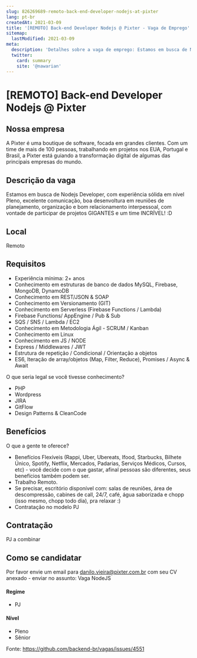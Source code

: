 ```yaml
---
slug: 826269689-remoto-back-end-developer-nodejs-at-pixter
lang: pt-br
createdAt: 2021-03-09
title: '[REMOTO] Back-end Developer Nodejs @ Pixter - Vaga de Emprego'
sitemap:
  lastModified: 2021-03-09
meta:
  description: 'Detalhes sobre a vaga de emprego: Estamos em busca de Nodejs Developer, com experiência sólida em nível Pleno, excelente comunicação, boa desenvoltura em reuniões de planejamento, organização e bom relacionamento interpessoal, com vontade de participar de projetos GIGANTES e um time INCRÍVEL! :D'
  twitter:
    card: summary
    site: '@nawarian'
---
```


# [REMOTO] Back-end Developer Nodejs @ Pixter



## Nossa empresa

A Pixter é uma boutique de software, focada em grandes clientes. Com um time de mais de 100 pessoas, trabalhando em projetos nos EUA, Portugal e Brasil, a Pixter está guiando a transformação digital de algumas das principais empresas do mundo.

## Descrição da vaga

Estamos em busca de Nodejs Developer, com experiência sólida em nível Pleno, excelente comunicação, boa desenvoltura em reuniões de planejamento, organização e bom relacionamento interpessoal, com vontade de participar de projetos GIGANTES e um time INCRÍVEL! :D

## Local

Remoto

## Requisitos

- Experiência mínima: 2+ anos
- Conhecimento em estruturas de banco de dados MySQL, Firebase, MongoDB, DynamoDB
- Conhecimento em REST/JSON & SOAP
- Conhecimento em Versionamento (GIT)
- Conhecimento em Serverless (Firebase Functions / Lambda)
- Firebase Functions/ AppEngine / Pub & Sub
- SQS / SNS / Lambda / EC2
- Conhecimento em Metodologia Ágil - SCRUM / Kanban
- Conhecimento em Linux
- Conhecimento em JS / NODE
- Express / Middlewares / JWT
- Estrutura de repetição / Condicional / Orientação a objetos
- ES6, Iteração de array/objetos (Map, Filter, Reduce), Promises / Async & Await

O que seria legal se você tivesse conhecimento?

- PHP
- Wordpress
- JIRA
- GitFlow
- Design Patterns & CleanCode



## Benefícios

O que a gente te oferece?

- Benefícios Flexíveis (Rappi, Uber, Ubereats, Ifood, Starbucks, Bilhete Único, Spotify, Netflix, Mercados, Padarias, Serviços Médicos, Cursos, etc) - você decide com o que gastar, afinal pessoas são diferentes, seus benefícios também podem ser.
- Trabalho Remoto.
- Se precisar, escritório disponível com: salas de reuniões, área de descompressão, cabines de call, 24/7, café, água saborizada e chopp (isso mesmo, chopp todo dia), pra relaxar :)
- Contratação no modelo PJ


## Contratação

PJ a combinar

## Como se candidatar

Por favor envie um email para danilo.vieira@pixter.com.br  com seu CV anexado - enviar no assunto: Vaga NodeJS



#### Regime

- PJ

#### Nível

- Pleno
- Sênior





Fonte: https://github.com/backend-br/vagas/issues/4551